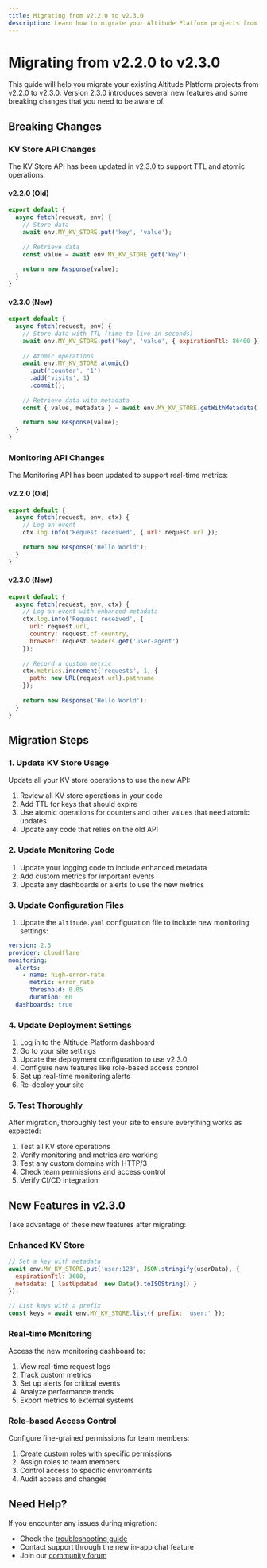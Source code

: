 ```yaml
---
title: Migrating from v2.2.0 to v2.3.0
description: Learn how to migrate your Altitude Platform projects from v2.2.0 to v2.3.0
---
```


# Migrating from v2.2.0 to v2.3.0

This guide will help you migrate your existing Altitude Platform projects from v2.2.0 to v2.3.0. Version 2.3.0 introduces several new features and some breaking changes that you need to be aware of.

## Breaking Changes

### KV Store API Changes

The KV Store API has been updated in v2.3.0 to support TTL and atomic operations:

#### v2.2.0 (Old)

```javascript
export default {
  async fetch(request, env) {
    // Store data
    await env.MY_KV_STORE.put('key', 'value');
    
    // Retrieve data
    const value = await env.MY_KV_STORE.get('key');
    
    return new Response(value);
  }
}
```

#### v2.3.0 (New)

```javascript
export default {
  async fetch(request, env) {
    // Store data with TTL (time-to-live in seconds)
    await env.MY_KV_STORE.put('key', 'value', { expirationTtl: 86400 });
    
    // Atomic operations
    await env.MY_KV_STORE.atomic()
      .put('counter', '1')
      .add('visits', 1)
      .commit();
    
    // Retrieve data with metadata
    const { value, metadata } = await env.MY_KV_STORE.getWithMetadata('key');
    
    return new Response(value);
  }
}
```

### Monitoring API Changes

The Monitoring API has been updated to support real-time metrics:

#### v2.2.0 (Old)

```javascript
export default {
  async fetch(request, env, ctx) {
    // Log an event
    ctx.log.info('Request received', { url: request.url });
    
    return new Response('Hello World');
  }
}
```

#### v2.3.0 (New)

```javascript
export default {
  async fetch(request, env, ctx) {
    // Log an event with enhanced metadata
    ctx.log.info('Request received', { 
      url: request.url,
      country: request.cf.country,
      browser: request.headers.get('user-agent')
    });
    
    // Record a custom metric
    ctx.metrics.increment('requests', 1, { 
      path: new URL(request.url).pathname 
    });
    
    return new Response('Hello World');
  }
}
```

## Migration Steps

### 1. Update KV Store Usage

Update all your KV store operations to use the new API:

1. Review all KV store operations in your code
2. Add TTL for keys that should expire
3. Use atomic operations for counters and other values that need atomic updates
4. Update any code that relies on the old API

### 2. Update Monitoring Code

1. Update your logging code to include enhanced metadata
2. Add custom metrics for important events
3. Update any dashboards or alerts to use the new metrics

### 3. Update Configuration Files

1. Update the `altitude.yaml` configuration file to include new monitoring settings:

```yaml
version: 2.3
provider: cloudflare
monitoring:
  alerts:
    - name: high-error-rate
      metric: error_rate
      threshold: 0.05
      duration: 60
  dashboards: true
```

### 4. Update Deployment Settings

1. Log in to the Altitude Platform dashboard
2. Go to your site settings
3. Update the deployment configuration to use v2.3.0
4. Configure new features like role-based access control
5. Set up real-time monitoring alerts
6. Re-deploy your site

### 5. Test Thoroughly

After migration, thoroughly test your site to ensure everything works as expected:

1. Test all KV store operations
2. Verify monitoring and metrics are working
3. Test any custom domains with HTTP/3
4. Check team permissions and access control
5. Verify CI/CD integration

## New Features in v2.3.0

Take advantage of these new features after migrating:

### Enhanced KV Store

```javascript
// Set a key with metadata
await env.MY_KV_STORE.put('user:123', JSON.stringify(userData), {
  expirationTtl: 3600,
  metadata: { lastUpdated: new Date().toISOString() }
});

// List keys with a prefix
const keys = await env.MY_KV_STORE.list({ prefix: 'user:' });
```

### Real-time Monitoring

Access the new monitoring dashboard to:

1. View real-time request logs
2. Track custom metrics
3. Set up alerts for critical events
4. Analyze performance trends
5. Export metrics to external systems

### Role-based Access Control

Configure fine-grained permissions for team members:

1. Create custom roles with specific permissions
2. Assign roles to team members
3. Control access to specific environments
4. Audit access and changes

## Need Help?

If you encounter any issues during migration:

- Check the [troubleshooting guide](/docs/platform/v2.3.0/guides/troubleshooting)
- Contact support through the new in-app chat feature
- Join our [community forum](https://community.thgaltitude.com)